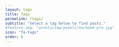 ```yaml
---
layout: tags
title: Tags
permalink: /tags/
subtitle: "Select a tag below to find posts."
#feature-img: "assets/img/pexels/macbook-pro.jpg"
icon: "fa-tags"
order: 6
---
```


